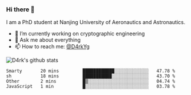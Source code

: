 ### Hi there 👋

I am a PhD student at Nanjing University of Aeronautics and Astronautics.

- 🔭 I’m currently working on cryptographic engineering
- 💬 Ask me about everything
- 📫 How to reach me: [@D4rkYg](https://twitter.com/D4rkYg)

![D4rk's github stats](https://github-readme-stats.vercel.app/api?username=dd4rk&show_icons=true&title_color=fff&icon_color=79ff97&text_color=9f9f9f&bg_color=151515)

<!--START_SECTION:waka-->
```text
Smarty       20 mins         ████████████░░░░░░░░░░░░░   47.78 % 
sh           18 mins         ███████████░░░░░░░░░░░░░░   43.70 % 
Other        2 mins          █▒░░░░░░░░░░░░░░░░░░░░░░░   04.74 % 
JavaScript   1 min           █░░░░░░░░░░░░░░░░░░░░░░░░   03.78 % 
```
<!--END_SECTION:waka-->
